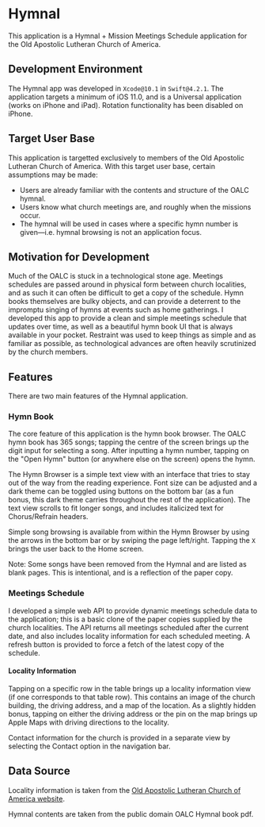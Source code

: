 # Hymnal

This application is a Hymnal + Mission Meetings Schedule application for the Old Apostolic Lutheran Church of America.

## Development Environment

The Hymnal app was developed in `Xcode@10.1` in `Swift@4.2.1`. The application targets a minimum of iOS 11.0, and is a Universal application (works on iPhone and iPad). Rotation functionality has been disabled on iPhone.

## Target User Base

This application is targetted exclusively to members of the Old Apostolic Lutheran Church of America. With this target user base, certain assumptions may be made:

- Users are already familiar with the contents and structure of the OALC hymnal.
- Users know what church meetings are, and roughly when the missions occur.
- The hymnal will be used in cases where a specific hymn number is given—i.e. hymnal browsing is not an application focus.

## Motivation for Development

Much of the OALC is stuck in a technological stone age. Meetings schedules are passed around in physical form between church localities, and as such it can often be difficult to get a copy of the schedule. Hymn books themselves are bulky objects, and can provide a deterrent to the impromptu singing of hymns at events such as home gatherings. I developed this app to provide a clean and simple meetings schedule that updates over time, as well as a beautiful hymn book UI that is always available in your pocket. Restraint was used to keep things as simple and as familiar as possible, as technological advances are often heavily scrutinized by the church members.

## Features

There are two main features of the Hymnal application.

### Hymn Book

The core feature of this application is the hymn book browser. The OALC hymn book has 365 songs; tapping the centre of the screen brings up the digit input for selecting a song. After inputting a hymn number, tapping on the "Open Hymn" button (or anywhere else on the screen) opens the hymn.

The Hymn Browser is a simple text view with an interface that tries to stay out of the way from the reading experience. Font size can be adjusted and a dark theme can be toggled using buttons on the bottom bar (as a fun bonus, this dark theme carries throughout the rest of the application). The text view scrolls to fit longer songs, and includes italicized text for Chorus/Refrain headers.

Simple song browsing is available from within the Hymn Browser by using the arrows in the bottom bar or by swiping the page left/right. Tapping the `X` brings the user back to the Home screen.

Note: Some songs have been removed from the Hymnal and are listed as blank pages. This is intentional, and is a reflection of the paper copy.

### Meetings Schedule

I developed a simple web API to provide dynamic meetings schedule data to the application; this is a basic clone of the paper copies supplied by the church localities. The API returns all meetings scheduled after the current date, and also includes locality information for each scheduled meeting. A refresh button is provided to force a fetch of the latest copy of the schedule.

#### Locality Information

Tapping on a specific row in the table brings up a locality information view (if one corresponds to that table row). This contains an image of the church building, the driving address, and a map of the location. As a slightly hidden bonus, tapping on either the driving address or the pin on the map brings up Apple Maps with driving directions to the locality.

Contact information for the church is provided in a separate view by selecting the Contact option in the navigation bar.

## Data Source

Locality information is taken from the [Old Apostolic Lutheran Church of America website](https://www.oldapostoliclutheranchurch.org).

Hymnal contents are taken from the public domain OALC Hymnal book pdf.
